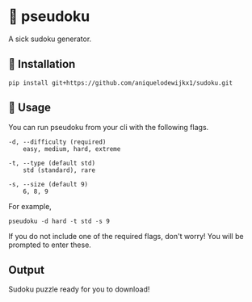 # 🍙 pseudoku
A sick sudoku generator.

## 🥢 Installation
```
pip install git+https://github.com/aniquelodewijkx1/sudoku.git
```

## 🍣 Usage
 You can run pseudoku from your cli with the following flags.
    
    -d, --difficulty (required)
        easy, medium, hard, extreme

    -t, --type (default std)
        std (standard), rare

    -s, --size (default 9)
        6, 8, 9

For example, 
```
pseudoku -d hard -t std -s 9
```

If you do not include one of the required flags, don't worry! You will be prompted to enter these.

## Output
Sudoku puzzle ready for you to download!
